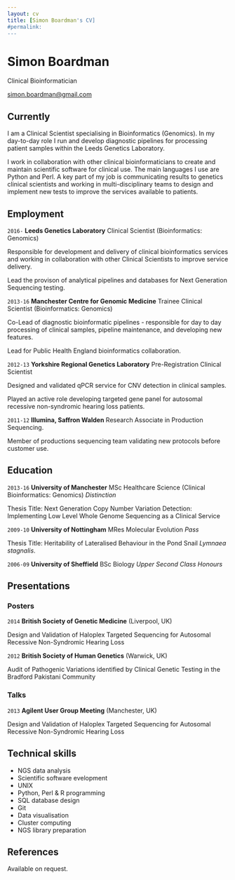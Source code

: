 ```yaml
---
layout: cv
title: [Simon Boardman's CV]
#permalink:
---
```

# Simon Boardman
Clinical Bioinformatician

<i class="fa fa-envelope"></i> <a href="mailto:simon.boardman@gmail.com">simon.boardman@gmail.com</a>

## Currently

I am a Clinical Scientist specialising in Bioinformatics (Genomics). In my day-to-day role I run and develop diagnostic pipelines for processing patient samples within the Leeds Genetics Laboratory. 

I work in collaboration with other clinical bioinformaticians to create and maintain scientific software for clinical use. The main languages I use are Python and Perl. A key part of my job is communicating results to genetics clinical scientists and working in multi-disciplinary teams to design and implement new tests to improve the services available to patients.


## Employment

`2016-`
__Leeds Genetics Laboratory__ Clinical Scientist (Bioinformatics: Genomics)

Responsible for development and delivery of clinical bioinformatics services and working in collaboration with other Clinical Scientists to improve service delivery.

Lead the provison of analytical pipelines and databases for Next Generation Sequencing testing.


`2013-16`
__Manchester Centre for Genomic Medicine__ Trainee Clinical Scientist (Bioinformatics: Genomics)

Co-Lead of diagnostic bioinformatic pipelines - responsible for day to day processing of clinical samples, pipeline maintenance, and developing new features.

Lead for Public Health England bioinformatics collaboration.


`2012-13`
__Yorkshire Regional Genetics Laboratory__ Pre-Registration Clinical Scientist

Designed and validated qPCR service for CNV detection in clinical samples.

Played an active role developing targeted gene panel for autosomal recessive non-syndromic hearing loss patients.


`2011-12`
__Illumina, Saffron Walden__ Research Associate in Production Sequencing.

Member of productions sequencing team validating new protocols before customer use.

<DIV style="page-break-after:always"></DIV>

## Education

`2013-16`
__University of Manchester__ MSc Healthcare Science (Clinical Bioinformatics: Genomics) _Distinction_

Thesis Title: Next Generation Copy Number Variation Detection: Implementing Low Level Whole Genome Sequencing as a Clinical Service

`2009-10`
__University of Nottingham__ MRes Molecular Evolution _Pass_

Thesis Title:  Heritability of Lateralised Behaviour in the Pond Snail *Lymnaea stagnalis*.

`2006-09`
__University of Sheffield__ BSc Biology _Upper Second Class Honours_

## Presentations

### Posters

`2014`
 __British Society of Genetic Medicine__ (Liverpool, UK)

Design and Validation of Haloplex Targeted Sequencing for Autosomal Recessive Non-Syndromic Hearing Loss

`2012`
__British Society of Human Genetics__ (Warwick, UK)

Audit of Pathogenic Variations identified by Clinical Genetic Testing in the Bradford Pakistani Community

### Talks

`2013`
__Agilent User Group Meeting__ (Manchester, UK)

Design and Validation of Haloplex Targeted Sequencing for Autosomal Recessive Non-Syndromic Hearing Loss


## Technical skills

* NGS data analysis
* Scientific software evelopment
* UNIX
* Python, Perl & R programming
* SQL database design
* Git
* Data visualisation
* Cluster computing
* NGS library preparation

## References

Available on request.

<!-- ### Footer

Last updated: December 2016 -->
